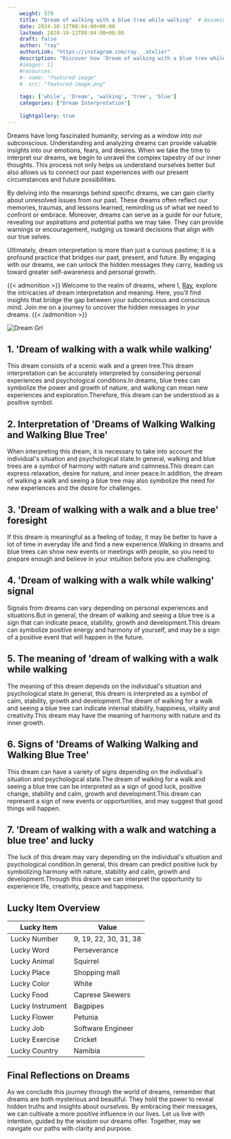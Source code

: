 ```yaml
---
    weight: 579
    title: "Dream of walking with a blue tree while walking"  # Assuming 'title' column exists
    date: 2024-10-12T08:04:00+08:00
    lastmod: 2024-10-12T08:04:00+08:00
    draft: false
    author: "ray"
    authorLink: "https://instagram.com/ray._.atelier"
    description: "Discover how 'Dream of walking with a blue tree while walking' can interpret your future and uncover its significant meanings in your life."
    #images: []
    #resources:
    #- name: "featured-image"
    #  src: "featured-image.png"
    
    tags: ['while', 'Dream', 'walking', 'tree', 'blue']
    categories: ["Dream Interpretation"]
    
    lightgallery: true
---
```

    
Dreams have long fascinated humanity, serving as a window into our subconscious. Understanding and analyzing dreams can provide valuable insights into our emotions, fears, and desires. When we take the time to interpret our dreams, we begin to unravel the complex tapestry of our inner thoughts. This process not only helps us understand ourselves better but also allows us to connect our past experiences with our present circumstances and future possibilities.

By delving into the meanings behind specific dreams, we can gain clarity about unresolved issues from our past. These dreams often reflect our memories, traumas, and lessons learned, reminding us of what we need to confront or embrace. Moreover, dreams can serve as a guide for our future, revealing our aspirations and potential paths we may take. They can provide warnings or encouragement, nudging us toward decisions that align with our true selves.

Ultimately, dream interpretation is more than just a curious pastime; it is a profound practice that bridges our past, present, and future. By engaging with our dreams, we can unlock the hidden messages they carry, leading us toward greater self-awareness and personal growth.

{{< admonition >}}
Welcome to the realm of dreams, where I, [Ray](https://instagram.com/ray._.atelier), explore the intricacies of dream interpretation and meaning. Here, you’ll find insights that bridge the gap between your subconscious and conscious mind. Join me on a journey to uncover the hidden messages in your dreams.
{{< /admonition >}}

![Dream Grl](https://cdn.pixabay.com/photo/2017/11/02/03/35/gothic-2910057_1280.jpg "Dream Grl")

## 1. 'Dream of walking with a walk while walking'
This dream consists of a scenic walk and a green tree.This dream interpretation can be accurately interpreted by considering personal experiences and psychological conditions.In dreams, blue trees can symbolize the power and growth of nature, and walking can mean new experiences and exploration.Therefore, this dream can be understood as a positive symbol.

## 2. Interpretation of 'Dreams of Walking Walking and Walking Blue Tree'
When interpreting this dream, it is necessary to take into account the individual's situation and psychological state.In general, walking and blue trees are a symbol of harmony with nature and calmness.This dream can express relaxation, desire for nature, and inner peace.In addition, the dream of walking a walk and seeing a blue tree may also symbolize the need for new experiences and the desire for challenges.

## 3. 'Dream of walking with a walk and a blue tree' foresight
If this dream is meaningful as a feeling of today, it may be better to have a lot of time in everyday life and find a new experience.Walking in dreams and blue trees can show new events or meetings with people, so you need to prepare enough and believe in your intuition before you are challenging.

## 4. 'Dream of walking with a walk while walking' signal
Signals from dreams can vary depending on personal experiences and situations.But in general, the dream of walking and seeing a blue tree is a sign that can indicate peace, stability, growth and development.This dream can symbolize positive energy and harmony of yourself, and may be a sign of a positive event that will happen in the future.

## 5. The meaning of 'dream of walking with a walk while walking
The meaning of this dream depends on the individual's situation and psychological state.In general, this dream is interpreted as a symbol of calm, stability, growth and development.The dream of walking for a walk and seeing a blue tree can indicate internal stability, happiness, vitality and creativity.This dream may have the meaning of harmony with nature and its inner growth.

## 6. Signs of 'Dreams of Walking Walking and Walking Blue Tree'
This dream can have a variety of signs depending on the individual's situation and psychological state.The dream of walking for a walk and seeing a blue tree can be interpreted as a sign of good luck, positive change, stability and calm, growth and development.This dream can represent a sign of new events or opportunities, and may suggest that good things will happen.

## 7. 'Dream of walking with a walk and watching a blue tree' and lucky
The luck of this dream may vary depending on the individual's situation and psychological condition.In general, this dream can predict positive luck by symbolizing harmony with nature, stability and calm, growth and development.Through this dream we can interpret the opportunity to experience life, creativity, peace and happiness.

## Lucky Item Overview
| Lucky Item          | Value              |
|---------------|--------------------|
| Lucky Number        | 9, 19, 22, 30, 31, 38  |
| Lucky Word          | Perseverance |
| Lucky Animal        | Squirrel |
| Lucky Place         | Shopping mall     |
| Lucky Color         | White     |
| Lucky Food          | Caprese Skewers      |
| Lucky Instrument    | Bagpipes |
| Lucky Flower        | Petunia    |
| Lucky Job           | Software Engineer       |
| Lucky Exercise      | Cricket  |
| Lucky Country       | Namibia    |


##  Final Reflections on Dreams

As we conclude this journey through the world of dreams, remember that dreams are both mysterious and beautiful. They hold the power to reveal hidden truths and insights about ourselves. By embracing their messages, we can cultivate a more positive influence in our lives. Let us live with intention, guided by the wisdom our dreams offer. Together, may we navigate our paths with clarity and purpose.
